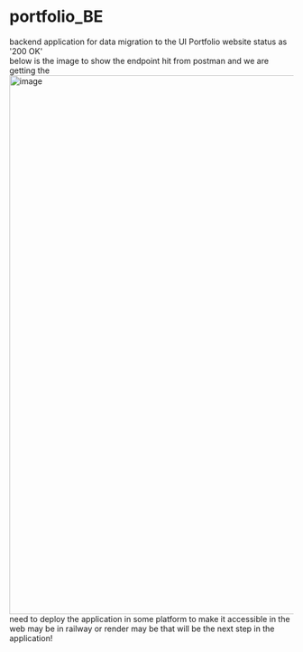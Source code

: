 # portfolio_BE
backend application for data migration to the UI Portfolio website  status as '200 OK'  
below is the image to show the endpoint hit from postman and we are getting the 
<img width="955" alt="image" src="https://github.com/nadeem072/portfolio_BE/assets/74960735/54f8f02f-d9a3-4e8c-b11e-442075de3658">
need to deploy the application in some platform to make it accessible in the web may be in railway or render
may be that will be the next step in the application!
